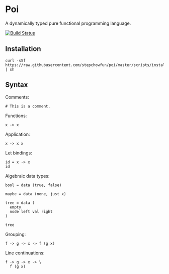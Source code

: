 # Poi

A dynamically typed pure functional programming language.

[![Build Status](https://travis-ci.org/stepchowfun/poi.svg?branch=master)](https://travis-ci.org/stepchowfun/poi)

## Installation

    curl -sSf https://raw.githubusercontent.com/stepchowfun/poi/master/scripts/install.sh | sh

## Syntax

Comments:

    # This is a comment.

Functions:

    x -> x

Application:

    x -> x x

Let bindings:

    id = x -> x
    id

Algebraic data types:

    bool = data (true, false)

    maybe = data (none, just x)

    tree = data (
      empty
      node left val right
    )

    tree

Grouping:

    f -> g -> x -> f (g x)

Line continuations:

    f -> g -> x -> \
      f (g x)
